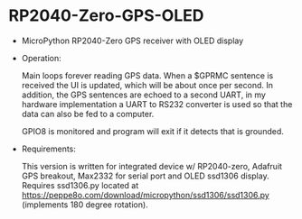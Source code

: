 # RP2040-Zero-GPS-OLED
- MicroPython RP2040-Zero GPS receiver with OLED display

- Operation:

  Main loops forever reading GPS data.  When a $GPRMC sentence is received the UI is updated, which will be about once per second.  In addition, the GPS sentences are echoed to a second UART, in my hardware implementation a UART to RS232 converter is used so that the data can also be fed to a computer.

  GPIO8 is monitored and program will exit if it detects that is grounded.

- Requirements:

  This version is written for integrated device w/ RP2040-zero, Adafruit GPS breakout, Max2332 for serial port and OLED ssd1306 display.  Requires ssd1306.py located at https://peppe8o.com/download/micropython/ssd1306/ssd1306.py (implements 180 degree rotation).

